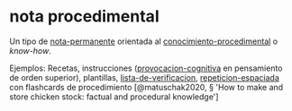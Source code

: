 # nota procedimental

Un tipo de [nota-permanente](nota-permanente.md) orientada al [conocimiento-procedimental](conocimiento-procedimental.md) o *know-how*.

Ejemplos: Recetas, instrucciones ([provocacion-cognitiva](provocacion-cognitiva.md) en pensamiento de orden superior), plantillas, [lista-de-verificacion](lista-de-verificacion.md), [repeticion-espaciada](repeticion-espaciada.md) con flashcards de procedimiento [@matuschak2020, § 'How to make and store chicken stock: factual and procedural knowledge']
